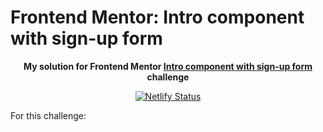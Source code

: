 # Frontend Mentor: Intro component with sign-up form

<p align="center"><strong align="center">My solution for Frontend Mentor <a href="https://www.frontendmentor.io/challenges/intro-component-with-signup-form-5cf91bd49edda32581d28fd1">Intro component with sign-up form</a> challenge</strong></p>

<p align="center">
  <a href="https://app.netlify.com/sites/p1t1ch-fm-sign-up-form/deploys">
    <img
      src="https://api.netlify.com/api/v1/badges/626a56d4-a3d0-43a8-8653-e0b467d2d4e6/deploy-status"
      alt="Netlify Status"
    />
  </a>
</p>

For this challenge:

